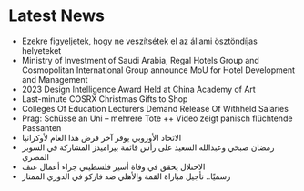 # Latest News
-  Ezekre figyeljetek, hogy ne veszítsétek el az állami ösztöndíjas helyeteket
-  Ministry of Investment of Saudi Arabia, Regal Hotels Group and Cosmopolitan International Group announce MoU for Hotel Development and Management
-  2023 Design Intelligence Award Held at China Academy of Art
-  Last-minute COSRX Christmas Gifts to Shop
-  Colleges Of Education Lecturers Demand Release Of Withheld Salaries
-  Prag: Schüsse an Uni – mehrere Tote ++ Video zeigt panisch flüchtende Passanten
-  الاتحاد الأوروبي يوفر آخر قرض هذا العام لأوكرانيا
-  رمضان صبحي وعبدالله السعيد على رأس قائمة بيراميدز المشاركة في السوبر المصري
-  الاحتلال يحقق في وفاة أسير فلسطيني جراء أعمال عنف
-  رسميًا.. تأجيل مباراة القمة والأهلي ضد فاركو في الدوري الممتاز
